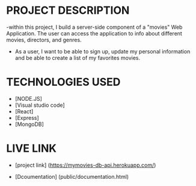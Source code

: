 
# PROJECT DESCRIPTION

-within this project, I build a server-side component of a "movies" Web Application. The user can access the application to info about different movies, directors, and genres.

- As a user, I want to be able to sign up, update my personal information and be able to create a list of my favorites movies.

# TECHNOLOGIES USED

- [NODE.JS]
- [Visual studio code]
- [React]
- [Express]
- [MongoDB]

# LIVE LINK

- [project link] (https://mymovies-db-api.herokuapp.com/)
* [Dcoumentation] (public/documentation.html)